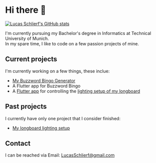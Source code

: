 # Hi there 👋

[![Lucas Schlierf's GitHub stats](https://github-readme-stats.vercel.app/api?username=LSchlierf&count_private=true&show_icons=true&theme=github_dark)](https://github.com/anuraghazra/github-readme-stats)

I'm currently pursuing my Bachelor's degree in Informatics at Technical University of Munich.  
In my spare time, I like to code on a few passion projects of mine.

## Current projects

I'm currently working on a few things, these inclue:

- [My Buzzword Bingo Generator](https://github.com/LSchlierf/Bingo)
- A Flutter app for Buzzword Bingo
- A [Flutter app](https://github.com/LSchlierf/LED-Controller) for controlling the [lighting setup of my longboard](https://github.com/LSchlierf/Glowboard-Bluetooth)

## Past projects

I currently have only one project that I consider finished:

- [My longboard lighting setup](https://github.com/LSchlierf/Glowboard-Bluetooth)

## Contact

I can be reached via Email: [LucasSchlierf@gmail.com](mailto:LucasSchlierf@gmail.com)

<!--
**LSchlierf/LSchlierf** is a ✨ _special_ ✨ repository because its `README.md` (this file) appears on your GitHub profile.

Here are some ideas to get you started:

- 🔭 I’m currently working on ...
- 🌱 I’m currently learning ...
- 👯 I’m looking to collaborate on ...
- 🤔 I’m looking for help with ...
- 💬 Ask me about ...
- 📫 How to reach me: ...
- 😄 Pronouns: ...
- ⚡ Fun fact: ...
-->
